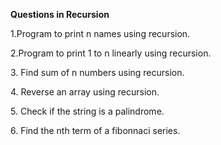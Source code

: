 <strong>Questions in Recursion</strong>
<p>1.Program to print n names using recursion.</p>
<p>2.Program to print 1 to n linearly using recursion.</p>
<p>3. Find sum of n numbers using recursion.</p></p>
<p>4. Reverse an array using recursion.</p>
<p>5. Check if the string is a palindrome.</p>
<p>6. Find the nth term of a fibonnaci series.</p>
